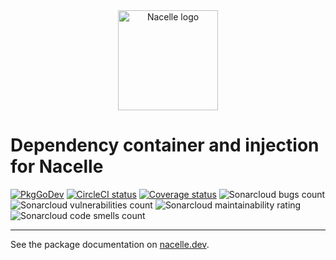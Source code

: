 <div align="center"><img width="160" src="https://raw.githubusercontent.com/go-nacelle/nacelle/master/images/nacelle.png" alt="Nacelle logo"></div>

# Dependency container and injection for Nacelle

[![PkgGoDev](https://pkg.go.dev/badge/badge/github.com/go-nacelle/service.svg)](https://pkg.go.dev/github.com/go-nacelle/service) [![CircleCI status](https://circleci.com/gh/go-nacelle/service.svg?style=svg)](https://circleci.com/gh/go-nacelle/service) [![Coverage status](https://coveralls.io/repos/github/go-nacelle/service/badge.svg?branch=master)](https://coveralls.io/github/go-nacelle/service?branch=master) ![Sonarcloud bugs count](https://sonarcloud.io/api/project_badges/measure?project=go-nacelle_service&metric=bugs) ![Sonarcloud vulnerabilities count](https://sonarcloud.io/api/project_badges/measure?project=go-nacelle_service&metric=vulnerabilities) ![Sonarcloud maintainability rating](https://sonarcloud.io/api/project_badges/measure?project=go-nacelle_service&metric=sqale_rating) ![Sonarcloud code smells count](https://sonarcloud.io/api/project_badges/measure?project=go-nacelle_service&metric=code_smells)

---

See the package documentation on [nacelle.dev](https://nacelle.dev/docs/topics/config).
